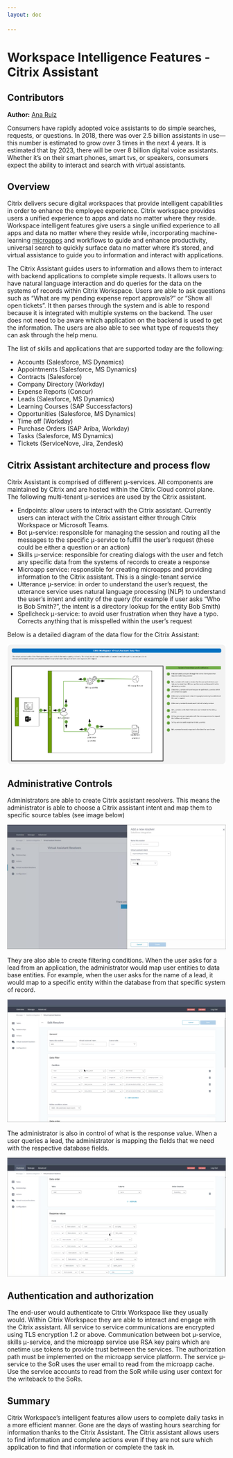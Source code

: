 ```yaml
---
layout: doc

---
```

# Workspace Intelligence Features - Citrix Assistant

## Contributors

**Author:** [Ana Ruiz](https://twitter.com/mobileruiz)

Consumers have rapidly adopted voice assistants to do simple searches, requests, or questions. In 2018, there was over 2.5 billion assistants in use—this number is estimated to grow over 3 times in the next 4 years. It is estimated that by 2023, there will be over 8 billion digital voice assistants. Whether it’s on their smart phones, smart tvs, or speakers, consumers expect the ability to interact and search with virtual assistants. 

## Overview

Citrix delivers secure digital workspaces that provide intelligent capabilities in order to enhance the employee experience. Citrix workspace provides users a unified experience to apps and data no matter where they reside. Workspace intelligent features give users a single unified experience to all apps and data no matter where they reside while, incorporating machine-learning [microapps](/en-us/tech-zone/learn/tech-briefs/workspace-microapps.html/) and workflows to guide and enhance productivity, universal search to quickly surface data no matter where it’s stored, and virtual assistance to guide you to information and interact with applications.

The Citrix Assistant guides users to information and allows them to interact with backend applications to complete simple requests. It allows users to have natural language interaction and do queries for the data on the systems of records within Citrix Workspace. Users are able to ask questions such as “What are my pending expense report approvals?” or “Show all open tickets”. It then parses through the system and is able to respond because it is integrated with multiple systems on the backend. The user does not need to be aware which application on the backend is used to get the information. The users are also able to see what type of requests they can ask through the help menu.  

The list of skills and applications that are supported today are the following:

- Accounts (Salesforce, MS Dynamics)
- Appointments (Salesforce, MS Dynamics)
- Contracts (Salesforce)
- Company Directory (Workday)
- Expense Reports (Concur)
- Leads (Salesforce, MS Dynamics)
- Learning Courses (SAP Successfactors)
- Opportunities (Salesforce, MS Dynamics)
- Time off (Workday)
- Purchase Orders (SAP Ariba, Workday)
- Tasks (Salesforce, MS Dynamics)
- Tickets (ServiceNove, Jira, Zendesk)

## Citrix Assistant architecture and process flow

Citrix Assistant is comprised of different μ-services. All components are maintained by Citrix and are hosted within the Citrix Cloud control plane. The following multi-tenant µ-services are used by the Citrix assistant. 
- 	Endpoints: allow users to interact with the Citrix assistant. Currently users can interact with the Citrix assistant either through Citrix Workspace or Microsoft Teams.
- 	Bot μ-service: responsible for managing the session and routing all the messages to the specific μ-service to fulfill the user’s request (these could be either a question or an action)
- Skills μ-service: responsible for creating dialogs with the user and fetch any specific data from the systems of records to create a response
- 	Microapp service: responsible for creating microapps and providing information to the Citrix assistant. This is a single-tenant service
- 	Utterance μ-service: in order to understand the user’s request, the utterance service uses natural language processing (NLP) to understand the user’s intent and entity of the query (for example if user asks “Who is Bob Smith?”, the intent is a directory lookup for the entity Bob Smith)
- Spellcheck μ-service: to avoid user frustration when they have a typo. Corrects anything that is misspelled within the user’s request

Below is a detailed diagram of the data flow for the Citrix Assistant:

[![Citrix Workspace Virtual Assistant Architecture](/en-us/tech-zone/learn/media/tech-briefs_virtual-assistant_processflow.png)](/en-us/tech-zone/learn/media/tech-briefs_virtual-assistant_processflow.png)

## Administrative Controls

Administrators are able to create Citrix assistant resolvers. This means the administrator is able to choose a Citrix assistant intent and map them to specific source tables (see image below)

[![Citrix Workspace Virtual Assistant Admin Console1](/en-us/tech-zone/learn/media/tech-briefs_virtual-assistant_admin-console1.png)](/en-us/tech-zone/learn/media/tech-briefs_virtual-assistant_admin-console1.png)

They are also able to create filtering conditions. When the user asks for a lead from an application, the administrator would map user entities to data base entities. For example, when the user asks for the name of a lead, it would map to a specific entity within the database from that specific system of record.

[![Citrix Workspace Virtual Assistant Admin Console2](/en-us/tech-zone/learn/media/tech-briefs_virtual-assistant_admin-console2.png)](/en-us/tech-zone/learn/media/tech-briefs_virtual-assistant_admin-console2.png)

The administrator is also in control of what is the response value.  When a user queries a lead, the administrator is mapping the fields that we need with the respective database fields.

[![Citrix Workspace Virtual Assistant Admin Console3](/en-us/tech-zone/learn/media/tech-briefs_virtual-assistant_admin-console3.png)](/en-us/tech-zone/learn/media/tech-briefs_virtual-assistant_admin-console3.png)

## Authentication and authorization

The end-user would authenticate to Citrix Workspace like they usually would. Within Citrix Workspace they are able to interact and engage with the Citrix assistant. All service to service communications are encrypted using TLS encryption 1.2 or above. Communication between bot μ-service, skills μ-service, and the microapp service use RSA key pairs which are onetime use tokens to provide trust between the services. The authorization path must be implemented on the microapp service platform. The service μ-service to the SoR uses the user email to read from the microapp cache. Use the service accounts to read from the SoR while using user context for the writeback to the SoRs. 

## Summary

Citrix Workspace’s intelligent features allow users to complete daily tasks in a more efficient manner. Gone are the days of wasting hours searching for information thanks to the Citrix Assistant.  The Citrix assistant allows users to find information and complete actions even if they are not sure which application to find that information or complete the task in. 
